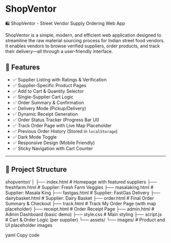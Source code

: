 # ShopVentor
 🛍️ ShopVentor - Street Vendor Supply Ordering Web App

ShopVentor is a simple, modern, and efficient web application designed to streamline the raw material sourcing process for Indian street food vendors. It enables vendors to browse verified suppliers, order products, and track their delivery—all through a user-friendly interface.

## 🚀 Features

- ✅ Supplier Listing with Ratings & Verification
- ✅ Supplier-Specific Product Pages
- ✅ Add to Cart & Quantity Selector
- ✅ Single-Supplier Cart Logic
- ✅ Order Summary & Confirmation
- ✅ Delivery Mode (Pickup/Delivery)
- ✅ Dynamic Receipt Generation
- ✅ Order Status Tracker (Progress Bar UI)
- ✅ Track Order Page with Live Map Placeholder
- ✅ Previous Order History (Stored in `localStorage`)
- ✅ Dark Mode Toggle
- ✅ Responsive Design (Mobile Friendly)
- ✅ Sticky Navigation with Cart Counter

---

## 📁 Project Structure

shopventor/
│
├── index.html # Homepage with featured suppliers
├── freshfarm.html # Supplier: Fresh Farm Veggies
├── masalaking.html # Supplier: Masala King
├── fastgas.html # Supplier: FastGas Delivery
├── dairybasket.html # Supplier: Dairy Basket
├── order.html # Final Order Summary & Checkout
├── track.html # Track My Order Page (with map placeholder)
├── receipt.html # Order Receipt Page
├── admin.html # Admin Dashboard (basic demo)
├── style.css # Main styling
├── script.js # Cart & Order Logic (per supplier)
└── assets/
└── images/ # Product and UI placeholder images

yaml
Copy code
